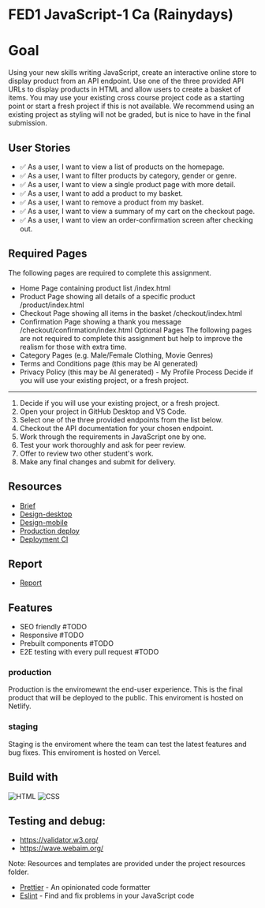 # FED1 JavaScript-1 Ca (Rainydays)

# Goal

Using your new skills writing JavaScript, create an interactive online store to display product from an API endpoint. Use one of the three provided API URLs to display products in HTML and allow users to create a basket of items. You may use your existing cross course project code as a starting point or start a fresh project if this is not available. We recommend using an existing project as styling will not be graded, but is nice to have in the final submission.

## User Stories

- ✅ As a user, I want to view a list of products on the homepage.
- ✅ As a user, I want to filter products by category, gender or genre.
- ✅ As a user, I want to view a single product page with more detail.
- ✅ As a user, I want to add a product to my basket.
- ✅ As a user, I want to remove a product from my basket.
- ✅ As a user, I want to view a summary of my cart on the checkout page.
- ✅ As a user, I want to view an order-confirmation screen after checking out.

## Required Pages

The following pages are required to complete this assignment.
- Home Page containing product list /index.html
- Product Page showing all details of a specific product /product/index.html
- Checkout Page showing all items in the basket /checkout/index.html
- Confirmation Page showing a thank you message /checkout/confirmation/index.html Optional Pages The following pages are not required to complete this assignment but help to improve the realism for those with extra time.
- Category Pages (e.g. Male/Female Clothing, Movie Genres)
- Terms and Conditions page (this may be AI generated)
- Privacy Policy (this may be AI generated) - My Profile Process
Decide if you will use your existing project, or a fresh project.

---
 
1. Decide if you will use your existing project, or a fresh project.
2. Open your project in GitHub Desktop and VS Code.
3. Select one of the three provided endpoints from the list below.
4. Checkout the API documentation for your chosen endpoint.
5. Work through the requirements in JavaScript one by one.
6. Test your work thoroughly and ask for peer review.
7. Offer to review two other student's work.
8. Make any final changes and submit for delivery.

## Resources

- [Brief](https://lms.noroff.no/pluginfile.php/339034/mod_resource/content/5/HTML__CSS_CA.pdf)
- [Design-desktop](https://www.figma.com/proto/5cbdGCgNqnogjUstZbU3ng/Community-Science-Museum-Superman?page-id=0%3A1&node-id=1-3&node-type=canvas&viewport=164%2C57%2C0.06&t=f9NRTR0t2drpXXrw-1&scaling=min-zoom&content-scaling=fixed)
- [Design-mobile](https://www.figma.com/proto/5cbdGCgNqnogjUstZbU3ng/Community-Science-Museum-Superman?page-id=447%3A6866&node-id=447-6901&node-type=canvas&viewport=-311%2C1368%2C0.31&t=IvxFJwo4SmocGHjb-1&scaling=scale-down&content-scaling=fixed)
- [Production deploy](https://rainydays-webshop-no.netlify.app/)
- [Deployment CI](https://app.netlify.com/sites/rainydays-webshop-no/overview)


## Report

- [Report](https://docs.google.com/document/d/17TJjRxLILkgv8cztgKqTxpbnHoFzGau5cbmkD82aHME/edit?usp=sharing)
 
## Features

- SEO friendly #TODO
- Responsive #TODO
- Prebuilt components #TODO
- E2E testing with every pull request #TODO


### production

Production is the enviromewnt the end-user experience. This is the final product that will be deployed to the public. This enviroment is hosted on Netlify.

### staging

Staging is the enviroment where the team can test the latest features and bug fixes. This enviroment is hosted on Vercel.

## Build with

![HTML](/images/Readme/html.png) ![CSS](/images/Readme/css.png)

## Testing and debug:

* https://validator.w3.org/
* https://wave.webaim.org/




Note: Resources and templates are provided under the project resources folder.

- [Prettier](https://prettier.io/) - An opinionated code formatter
- [Eslint](https://eslint.org/) - Find and fix problems in your JavaScript code

